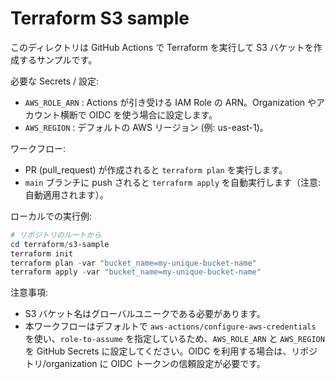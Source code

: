 # Terraform S3 sample

このディレクトリは GitHub Actions で Terraform を実行して S3 バケットを作成するサンプルです。

必要な Secrets / 設定:

- `AWS_ROLE_ARN` : Actions が引き受ける IAM Role の ARN。Organization やアカウント横断で OIDC を使う場合に設定します。
- `AWS_REGION` : デフォルトの AWS リージョン (例: us-east-1)。

ワークフロー:

- PR (pull_request) が作成されると `terraform plan` を実行します。
- `main` ブランチに push されると `terraform apply` を自動実行します（注意: 自動適用されます）。

ローカルでの実行例:

```powershell
# リポジトリのルートから
cd terraform/s3-sample
terraform init
terraform plan -var "bucket_name=my-unique-bucket-name"
terraform apply -var "bucket_name=my-unique-bucket-name"
```

注意事項:

- S3 バケット名はグローバルユニークである必要があります。
- 本ワークフローはデフォルトで `aws-actions/configure-aws-credentials` を使い、`role-to-assume` を指定しているため、`AWS_ROLE_ARN` と `AWS_REGION` を GitHub Secrets に設定してください。OIDC を利用する場合は、リポジトリ/organization に OIDC トークンの信頼設定が必要です。
